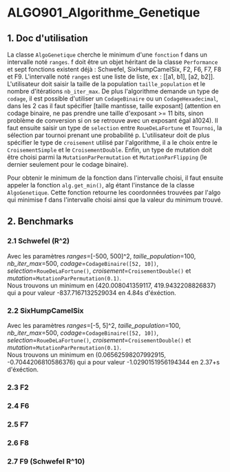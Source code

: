 # ALGO901_Algorithme_Genetique

## 1. Doc d'utilisation

La classe ```AlgoGenetique``` cherche le minimum d'une ```fonction``` f dans un intervalle noté ```ranges```. f doit être un objet héritant de la classe ```Performance``` et sept fonctions existent déjà : Schwefel, SixHumpCamelSix, F2, F6, F7, F8 et F9. L'intervalle noté ```ranges``` est une liste de liste, ex : [[a1, b1], [a2, b2]]. L'utilisateur doit saisir la taille de la population  ```taille_population``` et le nombre d'itérations ```nb_iter_max```. De plus l'algorithme demande un type de ```codage```, il est possible d'utiliser un ```CodageBinaire``` ou un ```CodageHexadecimal```, dans les 2 cas il faut spécifier [taille mantisse, taille exposant] (attention en codage binaire, ne pas prendre une taille d'exposant >= 11 bits, sinon problème de conversion si on se retrouve avec un exposant égal à1024). Il faut ensuite saisir un type de ```selection``` entre ```RoueDeLaFortune``` et ```Tournoi```, la sélection par tournoi prenant une probabilité p. L'utilisateur doit de plus spécifier le type de ```croisement``` utilisé par l'algorithme, il a le choix entre le ```CroisementSimple``` et le ```CroisementDouble```. Enfin, un type de mutation doit être choisi parmi la ```MutationParPermutation``` et ```MutationParFlipping``` (le dernier seulement pour le codage binaire).
 
Pour obtenir le minimum de la fonction dans l'intervalle choisi, il faut ensuite appeler la fonction ```alg.get_min()```, alg étant l'instance de la classe ```AlgoGenetique```. Cette fonction retourne les coordonnées trouvées par l'algo qui minimise f dans l'intervalle choisi ainsi que la valeur du minimum trouvé.

## 2. Benchmarks
### 2.1 Schwefel (R^2)
Avec les paramètres _ranges_=[-500, 500]^2, _taille\_population_=100, _nb\_iter\_max_=500, _codage_=```CodageBinaire([52, 10])```, _selection_=```RoueDeLaFortune()```, _croisement_=```CroisementDouble()``` et _mutation_=```MutationParPermutation(0.1)```. \
Nous trouvons un minimum en (420.008041359117, 419.9432208826837) qui a pour valeur -837.7167132529034 en 4.84s d'éxéction.
### 2.2 SixHumpCamelSix
Avec les paramètres _ranges_=[-5, 5]^2, _taille\_population_=100, _nb\_iter\_max_=500, _codage_=```CodageBinaire([52, 10])```, _selection_=```RoueDeLaFortune()```, _croisement_=```CroisementDouble()``` et _mutation_=```MutationParPermutation(0.1)```. \
Nous trouvons un minimum en (0.06562598207992915, -0.7044206810586376) qui a pour valeur -1.0290151956194344 en 2.37+s d'éxéction.
### 2.3 F2
### 2.4 F6
### 2.5 F7
### 2.6 F8
### 2.7 F9 (Schwefel R^10)
